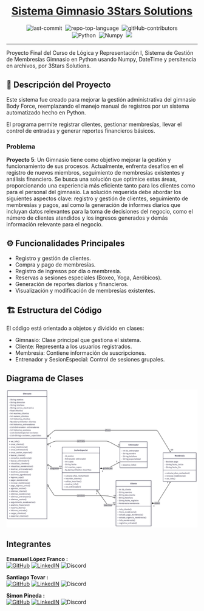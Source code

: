 <div align="center" class="text-center">
<h1><a href="https://github.com/ema28pro/Sistema-Gimnasio-3Stars-Solutions">Sistema Gimnasio 3Stars Solutions</a></h1>

<img alt="last-commit" src="https://img.shields.io/github/last-commit/ema28pro/Sistema-Gimnasio-3Stars-Solutions?style=flat&amp;logo=git&amp;logoColor=white&amp;color=0080ff" class="inline-block mx-1" style="margin: 0px 2px;">
<img alt="repo-top-language" src="https://img.shields.io/github/languages/top/ema28pro/Sistema-Gimnasio-3Stars-Solutions?style=flat&amp;color=0080ff" class="inline-block mx-1" style="margin: 0px 2px;">
<img alt="gitHub-contributors" title="GitHub Contributors" src="https://img.shields.io/github/contributors/ema28pro/sistema-hotel?style=flat&amp;color=0080ff" class="inline-block mx-1" style="margin: 0px 2px;">
<br>
<img alt="Python" src="https://img.shields.io/badge/Python-257584.svg?style=flat&amp;logo=Python&amp;logoColor=white" class="inline-block mx-1" style="margin: 0px 2px;">
<img alt="Numpy" src="https://img.shields.io/badge/Numpy-4B32C2.svg?style=flat&amp;logo=Numpy&amp;logoColor=white" class="inline-block mx-1" style="margin: 0px 2px;">
<img src="https://img.shields.io/badge/DateTime-blue?style=flat&logo=clockify&logoColor=white"  class="inline-block mx-1" style="margin: 0px 2px;">
</div>

---
Proyecto Final del Curso de Lógica y Representación I, Sistema de Gestión de Membresías Gimnasio en Python usando Numpy, DateTime y persitencia en archivos, por 3Stars Solutions.

## 📌 Descripción del Proyecto
Este sistema fue creado para mejorar la gestión administrativa del gimnasio Body Force, reemplazando el manejo manual de registros por un sistema automatizado hecho en Python.

El programa permite registrar clientes, gestionar membresías, llevar el control de entradas y generar reportes financieros básicos.

### Problema
**Proyecto 5**: Un Gimnasio tiene como objetivo mejorar la gestión y funcionamiento
de sus procesos. Actualmente, enfrenta desafíos en el registro de nuevos miembros,
seguimiento de membresías existentes y análisis financiero. Se busca una solución
que optimice estas áreas, proporcionando una experiencia más eficiente tanto para
los clientes como para el personal del gimnasio.
La solución requerida debe abordar los siguientes aspectos clave: registro y gestión
de clientes, seguimiento de membresías y pagos, así como la generación de
informes diarios que incluyan datos relevantes para la toma de decisiones del
negocio, como el número de clientes atendidos y los ingresos generados y demás
información relevante para el negocio.

## ⚙️ Funcionalidades Principales
- Registro y gestión de clientes.
- Compra y pago de membresías.
- Registro de ingresos por día o membresía.
- Reservas a sesiones especiales (Boxeo, Yoga, Aeróbicos).
- Generación de reportes diarios y financieros.
- Visualización y modificación de membresías existentes.

## 🏗️ Estructura del Código
El código está orientado a objetos y dividido en clases:
- Gimnasio: Clase principal que gestiona el sistema.
- Cliente: Representa a los usuarios registrados.
- Membresia: Contiene información de suscripciones.
- Entrenador y SesionEspecial: Control de sesiones grupales.

## Diagrama de Clases

![Diagrama de Clases](ClassDiagram.png)

## Integrantes
**Emanuel López Franco :**  
[![GitHub](https://img.shields.io/badge/GitHub-ema28pro-black?logo=github)](https://github.com/ema28pro)
[![LinkedIN](https://img.shields.io/badge/LinkedIn-Connect-blue?logo=linkedin)](https://www.linkedin.com/in/emanuel-lopez-franco-/)
![Discord](https://img.shields.io/badge/Discord-ema28pro-5865F2?logo=discord&logoColor=white)

**Santiago Tovar :**  
[![GitHub](https://img.shields.io/badge/GitHub-Santiago-black?logo=github)](https://github.com/tu-usuario)
[![LinkedIN](https://img.shields.io/badge/LinkedIn-Connect-blue?logo=linkedin)](https://www.linkedin.com/in/tu-usuario)
![Discord](https://img.shields.io/badge/Discord-Join-5865F2?logo=discord&logoColor=white)

**Simon Pineda :**  
[![GitHub](https://img.shields.io/badge/GitHub-Simon-black?logo=github)](https://github.com/tu-usuario)
[![LinkedIN](https://img.shields.io/badge/LinkedIn-Connect-blue?logo=linkedin)](https://www.linkedin.com/in/tu-usuario)
![Discord](https://img.shields.io/badge/Discord-Join-5865F2?logo=discord&logoColor=white)
